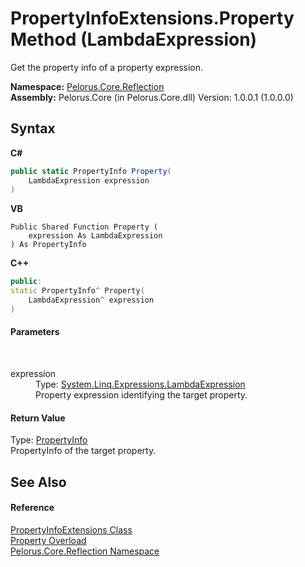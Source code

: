 # PropertyInfoExtensions.Property Method (LambdaExpression)
 

Get the property info of a property expression.

**Namespace:**&nbsp;<a href="7183AF8D">Pelorus.Core.Reflection</a><br />**Assembly:**&nbsp;Pelorus.Core (in Pelorus.Core.dll) Version: 1.0.0.1 (1.0.0.0)

## Syntax

**C#**<br />
``` C#
public static PropertyInfo Property(
	LambdaExpression expression
)
```

**VB**<br />
``` VB
Public Shared Function Property ( 
	expression As LambdaExpression
) As PropertyInfo
```

**C++**<br />
``` C++
public:
static PropertyInfo^ Property(
	LambdaExpression^ expression
)
```


#### Parameters
&nbsp;<dl><dt>expression</dt><dd>Type: <a href="http://msdn2.microsoft.com/en-us/library/bb359520" target="_blank">System.Linq.Expressions.LambdaExpression</a><br />Property expression identifying the target property.</dd></dl>

#### Return Value
Type: <a href="http://msdn2.microsoft.com/en-us/library/8z852kf5" target="_blank">PropertyInfo</a><br />PropertyInfo of the target property.

## See Also


#### Reference
<a href="5A9BD9E9">PropertyInfoExtensions Class</a><br /><a href="F0CDA2C8">Property Overload</a><br /><a href="7183AF8D">Pelorus.Core.Reflection Namespace</a><br />